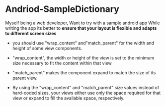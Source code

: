 # Andriod-SampleDictionary
Myself being a web developer, Want to try with a sample android app
While writing the app its better to **ensure that your layout is flexible and adapts to different screen sizes**

*  you should use "wrap_content" and"match_parent" for the width and height of some view components. 

*  "wrap_content", the width or height of the view is set to the minimum size necessary to fit the content within that view
* "match_parent"  makes the component expand to match the size of its parent view.
* By using the "wrap_content" and "match_parent" size values instead of hard-coded sizes, your views either use only the space required for that view or expand to fill the available space, respectively.
